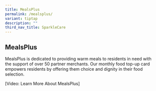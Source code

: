 ```yaml
---
title: MealsPlus
permalink: /mealsplus/
variant: tiptap
description: ""
third_nav_title: SparkleCare
---
```

<h2>MealsPlus</h2>
<p>MealsPlus is dedicated to providing warm meals to residents in need with
the support of over 50 partner merchants. Our monthly food top-up card
empowers residents by offering them choice and dignity in their food selection.</p>
<p>[Video: Learn More About MealsPlus]</p>
<p></p>